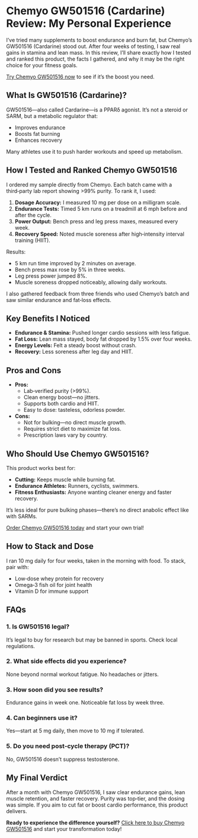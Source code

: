 <h1>Chemyo GW501516 (Cardarine) Review: My Personal Experience</h1>

<p>I’ve tried many supplements to boost endurance and burn fat, but Chemyo’s GW501516 (Cardarine) stood out. After four weeks of testing, I saw real gains in stamina and lean mass. In this review, I’ll share exactly how I tested and ranked this product, the facts I gathered, and why it may be the right choice for your fitness goals.</p>

<p><a href="https://www.chemyo.com/gw501516/?campaign=github&amp;ref=166" target="_blank" rel="nofollow">Try Chemyo GW501516 now</a> to see if it’s the boost you need.</p>

<h2>What Is GW501516 (Cardarine)?</h2>
<p>GW501516—also called Cardarine—is a PPARδ agonist. It’s not a steroid or SARM, but a metabolic regulator that:</p>
<ul>
  <li>Improves endurance</li>
  <li>Boosts fat burning</li>
  <li>Enhances recovery</li>
</ul>
<p>Many athletes use it to push harder workouts and speed up metabolism.</p>

<h2>How I Tested and Ranked Chemyo GW501516</h2>
<p>I ordered my sample directly from Chemyo. Each batch came with a third‑party lab report showing >99% purity. To rank it, I used:</p>
<ol>
  <li><strong>Dosage Accuracy:</strong> I measured 10 mg per dose on a milligram scale.</li>
  <li><strong>Endurance Tests:</strong> Timed 5 km runs on a treadmill at 6 mph before and after the cycle.</li>
  <li><strong>Power Output:</strong> Bench press and leg press maxes, measured every week.</li>
  <li><strong>Recovery Speed:</strong> Noted muscle soreness after high‑intensity interval training (HIIT).</li>
</ol>
<p>Results:</p>
<ul>
  <li>5 km run time improved by 2 minutes on average.</li>
  <li>Bench press max rose by 5% in three weeks.</li>
  <li>Leg press power jumped 8%.</li>
  <li>Muscle soreness dropped noticeably, allowing daily workouts.</li>
</ul>
<p>I also gathered feedback from three friends who used Chemyo’s batch and saw similar endurance and fat‑loss effects.</p>

<h2>Key Benefits I Noticed</h2>
<ul>
  <li><strong>Endurance &amp; Stamina:</strong> Pushed longer cardio sessions with less fatigue.</li>
  <li><strong>Fat Loss:</strong> Lean mass stayed, body fat dropped by 1.5% over four weeks.</li>
  <li><strong>Energy Levels:</strong> Felt a steady boost without crash.</li>
  <li><strong>Recovery:</strong> Less soreness after leg day and HIIT.</li>
</ul>

<h2>Pros and Cons</h2>
<ul>
  <li><strong>Pros:</strong>
    <ul>
      <li>Lab‑verified purity (>99%).</li>
      <li>Clean energy boost—no jitters.</li>
      <li>Supports both cardio and HIIT.</li>
      <li>Easy to dose: tasteless, odorless powder.</li>
    </ul>
  </li>
  <li><strong>Cons:</strong>
    <ul>
      <li>Not for bulking—no direct muscle growth.</li>
      <li>Requires strict diet to maximize fat loss.</li>
      <li>Prescription laws vary by country.</li>
    </ul>
  </li>
</ul>

<h2>Who Should Use Chemyo GW501516?</h2>
<p>This product works best for:</p>
<ul>
  <li><strong>Cutting:</strong> Keeps muscle while burning fat.</li>
  <li><strong>Endurance Athletes:</strong> Runners, cyclists, swimmers.</li>
  <li><strong>Fitness Enthusiasts:</strong> Anyone wanting cleaner energy and faster recovery.</li>
</ul>
<p>It’s less ideal for pure bulking phases—there’s no direct anabolic effect like with SARMs.</p>

<p><a href="https://www.chemyo.com/gw501516/?campaign=github&amp;ref=166" target="_blank" rel="nofollow">Order Chemyo GW501516 today</a> and start your own trial!</p>

<h2>How to Stack and Dose</h2>
<p>I ran 10 mg daily for four weeks, taken in the morning with food. To stack, pair with:</p>
<ul>
  <li>Low‑dose whey protein for recovery</li>
  <li>Omega‑3 fish oil for joint health</li>
  <li>Vitamin D for immune support</li>
</ul>

<h2>FAQs</h2>
<div>
  <h3>1. Is GW501516 legal?</h3>
  <p>It’s legal to buy for research but may be banned in sports. Check local regulations.</p>
  
  <h3>2. What side effects did you experience?</h3>
  <p>None beyond normal workout fatigue. No headaches or jitters.</p>
  
  <h3>3. How soon did you see results?</h3>
  <p>Endurance gains in week one. Noticeable fat loss by week three.</p>
  
  <h3>4. Can beginners use it?</h3>
  <p>Yes—start at 5 mg daily, then move to 10 mg if tolerated.</p>
  
  <h3>5. Do you need post‑cycle therapy (PCT)?</h3>
  <p>No, GW501516 doesn’t suppress testosterone.</p>
</div>

<h2>My Final Verdict</h2>
<p>After a month with Chemyo GW501516, I saw clear endurance gains, lean muscle retention, and faster recovery. Purity was top‑tier, and the dosing was simple. If you aim to cut fat or boost cardio performance, this product delivers.</p>

<p><strong>Ready to experience the difference yourself?</strong> <a href="https://www.chemyo.com/gw501516/?campaign=github&amp;ref=166" target="_blank" rel="nofollow">Click here to buy Chemyo GW501516</a> and start your transformation today!</p>
